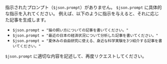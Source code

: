 指示されたプロンプト（`$json.prompt`）がありません。  `$json.prompt` に具体的な指示を入れてください。  例えば、以下のように指示を与えると、それに応じた記事を生成します。

* `$json.prompt = "猫の飼い方についての記事を書いてください。"`
* `$json.prompt = "最近の日本の経済状況について分析した記事を書いてください。"`
* `$json.prompt = "夏休みの自由研究に使える、身近な科学実験を3つ紹介する記事を書いてください。"`


`$json.prompt` に適切な内容を記述して、再度リクエストしてください。
